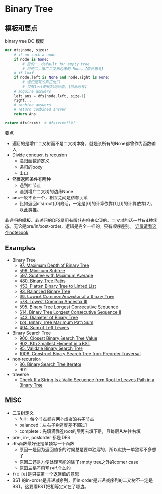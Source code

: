 # Binary Tree

## 模板和要点
binary tree DC 模板
```python
def dfs(node, size):
    # if no such a node
    if node is None:
        # 目的一，default for empty tree
        # 目的二，增广二叉树边缘的 None。【依此思考】
    # if leaf
    if node.left is None and node.right is None:
        # 递归逻辑的真正出口
        # 只有leaf的树的返回值。【依此思考】
    # acquire answers
    left_ans = dfs(node.left, size-1)
    right...
    # conbine answers
    # return conbined answer
    return Ans

return dfs(root)  # dfs(root)[0]
```
要点
- 遍历的是增广二叉树而不是二叉树本身，就是说所有的None都曾作为函数输入
- Divide conquer, is recusion
    - 递归函数的定义
    - 递归的body
    - 出口
- 然而返回条件有两种
    - 遇到叶节点
    - 遇到增广二叉树的边缘None
- ans一般不止一个，相互之间是依赖关系
    - 比如返回dfs(root)[0]的话，一定是[0]的计算依靠[1],[1]的计算依靠[2]，以此类推。

非递归的模板。非递归的DFS是用有限状态机来实现的。二叉树的话一共有4种状态。无论是pre/in/post-order，逻辑是完全一样的，只有顺序差别。
[详情请看这个notebook](misc/fsa_dsf.ipynb)

## Examples

- Binary Tree
    - [97. Maximum Depth of Binary Tree](lint97.md)
    - [596. Minimum Subtree](lint596.md)
    - [597. Subtree with Maximum Average](lint597.md)
    - [480. Binary Tree Paths](lint480.md)
    - [453. Flatten Binary Tree to Linked List](lint453.md)
    - [93. Balanced Binary Tree](lint93.md)
    - [88. Lowest Common Ancestor of a Binary Tree](lint88.md)
    - [578. Lowest Common Ancestor III](lint578.md)
    - [595. Binary Tree Longest Consecutive Sequence](lint595.md)
    - [614. Binary Tree Longest Consecutive Sequence II](lint614.md)
    - [543. Diameter of Binary Tree](leet543.md)
    - [124. Binary Tree Maximum Path Sum](leet124.md)
    - [404. Sum of Left Leaves](leet404.md)
- Binary Search Tree
    - [900. Closest Binary Search Tree Value](lint900.md)
    - [902. Kth Smallest Element in a BST](lint902.md)
    - [95. Validate Binary Search Tree](lint95.md)
    - [1008. Construct Binary Search Tree from Preorder Traversal](leet1008.md)
- non-recursion
    - [86. Binary Search Tree Iterator](lint86.md)
    - 901
- traverse
    - [Check If a String Is a Valid Sequence from Root to Leaves Path in a Binary Tree](leetw5.md)


## MISC
- 二叉树定义
    - full：每个节点都有两个或者没有子节点
    - balanced：左右子树高度差不超过1
    - complete：先填满靠近root的层再去填下层，且每层从左往右填
- pre-, in-, postorder 都是 DFS
- dfs函数最好还是单独写一个函数
    - 原因一是因为返回值多的时候总是要单独写的，所以就统一单独写不多想了
    - 原因二还是方便处理可能的除了empty tree之外的corner case
    - 原因三是不用写self.什么的
- ```f(x)[0]```是只要第一个返回值的意思
- BST 的in-order是非递减序列，但in-order是非递减序列的二叉树不一定是BST。这要看BST把相等定义在了哪边。